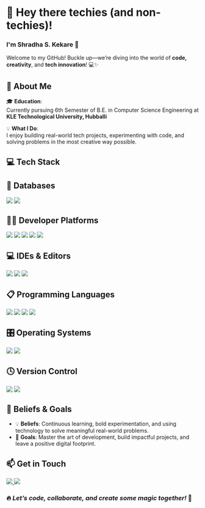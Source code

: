 # 👋 Hey there techies (and non-techies)!  
### I'm **Shradha S. Kekare** 🚀  
Welcome to my GitHub! Buckle up—we’re diving into the world of **code, creativity**, and **tech innovation**! 💻✨



## 🚀 About Me

🎓 **Education**:  
Currently pursuing 6th Semester of B.E. in Computer Science Engineering at **KLE Technological University, Hubballi**

💡 **What I Do**:  
I enjoy building real-world tech projects, experimenting with code, and solving problems in the most creative way possible.



## 💻 Tech Stack







## 💾 Databases
<p>
  <img src="https://img.shields.io/badge/MongoDB-47A248?style=for-the-badge&logo=mongodb&logoColor=white"/>
  <img src="https://img.shields.io/badge/MySQL-00758F?style=for-the-badge&logo=mysql&logoColor=white"/>
</p>



## 🧑‍💻 Developer Platforms
<p>
  <img src="https://img.shields.io/badge/Hackerrank-2EC866?style=for-the-badge&logo=hackerrank&logoColor=white"/>
  <img src="https://img.shields.io/badge/LeetCode-FFA116?style=for-the-badge&logo=leetcode&logoColor=black"/>
  <img src="https://img.shields.io/badge/Kaggle-20BEFF?style=for-the-badge&logo=kaggle&logoColor=white"/>
  <img src="https://img.shields.io/badge/GeeksforGeeks-2F8D46?style=for-the-badge&logo=geeksforgeeks&logoColor=white"/>
  <img src="https://img.shields.io/badge/Postman-FF6C37?style=for-the-badge&logo=postman&logoColor=white"/>
</p>




## 💻 IDEs & Editors
<p>
  <img src="https://img.shields.io/badge/Jupyter Notebook-F37626?style=for-the-badge&logo=jupyter&logoColor=white"/>
  <img src="https://img.shields.io/badge/VS Code-007ACC?style=for-the-badge&logo=visualstudiocode&logoColor=white"/>
  <img src="https://img.shields.io/badge/Code::Blocks-006CB6?style=for-the-badge&logo=code-blocks&logoColor=white"/>
</p>



## 📋 Programming Languages
<p>
  <img src="https://img.shields.io/badge/C-00599C?style=for-the-badge&logo=c&logoColor=white"/>
  <img src="https://img.shields.io/badge/C++-004482?style=for-the-badge&logo=cplusplus&logoColor=white"/>
  <img src="https://img.shields.io/badge/Java-ED8B00?style=for-the-badge&logo=java&logoColor=white"/>
  <img src="https://img.shields.io/badge/Python-3776AB?style=for-the-badge&logo=python&logoColor=white"/>
 
</p>



## 🎛️ Operating Systems
<p>
  <img src="https://img.shields.io/badge/Windows-0078D6?style=for-the-badge&logo=windows&logoColor=white"/>
  <img src="https://img.shields.io/badge/Ubuntu-E95420?style=for-the-badge&logo=ubuntu&logoColor=white"/>
</p>



## 🕓 Version Control
<p>
  <img src="https://img.shields.io/badge/Git-F05032?style=for-the-badge&logo=git&logoColor=white"/>
  <img src="https://img.shields.io/badge/GitHub-181717?style=for-the-badge&logo=github&logoColor=white"/>
  
</p>








## 🌟 Beliefs & Goals

- 💡 **Beliefs**: Continuous learning, bold experimentation, and using technology to solve meaningful real-world problems.
- 🎯 **Goals**: Master the art of development, build impactful projects, and leave a positive digital footprint.





## 📫 Get in Touch

<p>
  <a href="kenkreshraddha92@gmail.com">
    <img src="https://img.shields.io/badge/Gmail-D14836?style=for-the-badge&logo=gmail&logoColor=white"/>
  </a>
  <a href="https://www.linkedin.com/in/shradha-kekare-b33862298" target="_blank">
    <img src="https://img.shields.io/badge/LinkedIn-0A66C2?style=for-the-badge&logo=linkedin&logoColor=white"/>
  </a>
</p>




### 🔥 *Let’s code, collaborate, and create some magic together!* 🚀

